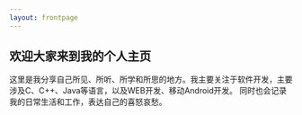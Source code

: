 ```yaml
---
layout: frontpage
---
```


## 欢迎大家来到我的个人主页

这里是我分享自己所见、所听、所学和所思的地方。我主要关注于软件开发，主要涉及C、C++、Java等语言，以及WEB开发、移动Android开发。
同时也会记录我的日常生活和工作，表达自己的喜怒哀愁。 

